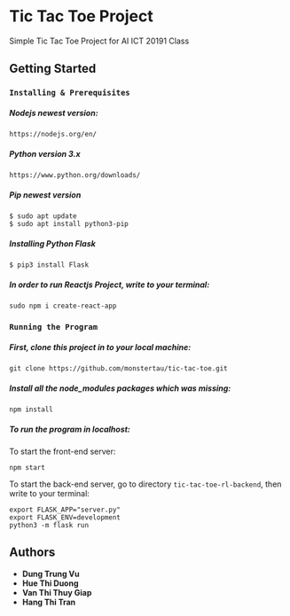 # Tic Tac Toe Project
Simple Tic Tac Toe Project for AI ICT 20191 Class 
## Getting Started
### `Installing & Prerequisites`
##### Nodejs newest version:

``` 
https://nodejs.org/en/ 
```

##### Python version 3.x

``` 
https://www.python.org/downloads/
```

##### Pip newest version

```
$ sudo apt update
$ sudo apt install python3-pip
```
##### Installing Python Flask

```
$ pip3 install Flask
```

##### In order to run Reactjs Project, write to your terminal:

``` 
sudo npm i create-react-app 
```

### `Running the Program`
##### First, clone this project in to your local machine:

```
git clone https://github.com/monstertau/tic-tac-toe.git
```

##### Install all the node_modules packages which was missing:

``` 
npm install 
```

##### To run the program in localhost:

To start the front-end server:
``` 
npm start 
```
To start the back-end server, go to directory ```tic-tac-toe-rl-backend```, then write to your terminal:
``` 
export FLASK_APP="server.py"
export FLASK_ENV=development
python3 -m flask run
```
## Authors
* **Dung Trung Vu**
* **Hue Thi Duong**
* **Van Thi Thuy Giap**
* **Hang Thi Tran**
